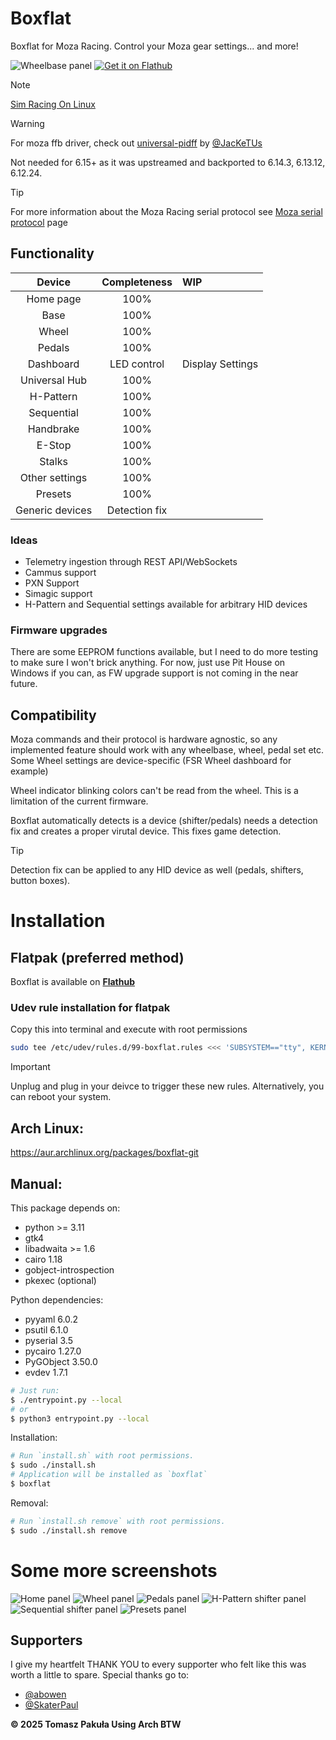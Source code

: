 # Boxflat
Boxflat for Moza Racing. Control your Moza gear settings... and more!

<img alt="Wheelbase panel" src="screens/base.png">

<a href="https://flathub.org/apps/io.github.lawstorant.boxflat">
    <img alt="Get it on Flathub" src="https://flathub.org/api/badge?locale=en"/>
</a>

> [!NOTE]
> [Sim Racing On Linux](https://simracingonlinux.com/)

> [!WARNING]
>For moza ffb driver, check out [universal-pidff](https://github.com/JacKeTUs/universal-pidff) by [@JacKeTUs](https://github.com/JacKeTUs)
> 
>Not needed for 6.15+ as it was upstreamed and backported to 6.14.3, 6.13.12, 6.12.24.

> [!TIP]
> For more information about the Moza Racing serial protocol see [Moza serial protocol](./moza-protocol.md) page

## Functionality

| Device          | Completeness  | WIP |
| :-------------: | :-----------: | :-- |
| Home page       | 100%          | |
| Base            | 100%          | |
| Wheel           | 100%          | |
| Pedals          | 100%          | |
| Dashboard       | LED control   | Display Settings |
| Universal Hub   | 100%          | |
| H-Pattern       | 100%          | |
| Sequential      | 100%          | |
| Handbrake       | 100%          | |
| E-Stop          | 100%          | |
| Stalks          | 100%          | |
| Other settings  | 100%          | |
| Presets         | 100%          | |
| Generic devices | Detection fix | |

### Ideas
- Telemetry ingestion through REST API/WebSockets
- Cammus support
- PXN Support
- Simagic support
- H-Pattern and Sequential settings available for arbitrary HID devices

### Firmware upgrades
There are some EEPROM functions available, but I need to do more testing to make sure I won't brick anything. For now, just use Pit House on Windows if you can, as FW upgrade support is not coming in the near future.

## Compatibility
Moza commands and their protocol is hardware agnostic, so any implemented feature should work with any wheelbase, wheel, pedal set etc. Some Wheel settings are device-specific (FSR Wheel dashboard for example)

Wheel indicator blinking colors can't be read from the wheel. This is a limitation of the current firmware.

Boxflat automatically detects is a device (shifter/pedals) needs a detection fix and creates a proper virutal device. This fixes game detection.

> [!TIP]
> Detection fix can be applied to any HID device as well (pedals, shifters, button boxes).

# Installation
## Flatpak (preferred method)
Boxflat is available on **[Flathub](https://flathub.org/apps/io.github.lawstorant.boxflat)**

### Udev rule installation for flatpak
Copy this into terminal and execute with root permissions
```bash
sudo tee /etc/udev/rules.d/99-boxflat.rules <<< 'SUBSYSTEM=="tty", KERNEL=="ttyACM*", ATTRS{idVendor}=="346e", ACTION=="add", MODE="0666", TAG+="uaccess"'
```

> [!IMPORTANT]
> Unplug and plug in your deivce to trigger these new rules. Alternatively, you can reboot your system.

## Arch Linux:
https://aur.archlinux.org/packages/boxflat-git

## Manual:
This package depends on:
- python >= 3.11
- gtk4
- libadwaita >= 1.6
- cairo 1.18
- gobject-introspection
- pkexec (optional)

Python dependencies:
- pyyaml 6.0.2
- psutil 6.1.0
- pyserial 3.5
- pycairo 1.27.0
- PyGObject 3.50.0
- evdev 1.7.1


```bash
# Just run:
$ ./entrypoint.py --local
# or
$ python3 entrypoint.py --local
```
Installation:
```bash
# Run `install.sh` with root permissions.
$ sudo ./install.sh
# Application will be installed as `boxflat`
$ boxflat
```
Removal:
```bash
# Run `install.sh remove` with root permissions.
$ sudo ./install.sh remove
```

# Some more screenshots
<img alt="Home panel" src="screens/home.png">

<img alt="Wheel panel" src="screens/wheel.png">

<img alt="Pedals panel" src="screens/pedals.png">

<img alt="H-Pattern shifter panel" src="screens/hpattern.png">

<img alt="Sequential shifter panel" src="screens/sequential.png">

<img alt="Presets panel" src="screens/presets.png">

## Supporters
I give my heartfelt THANK YOU to every supporter who felt like this was worth a little to spare. Special thanks go to:
- [@abowen](https://github.com/abowen)
- [@SkaterPaul](https://github.com/SkaterPaul)

**© 2025 Tomasz Pakuła Using Arch BTW**
